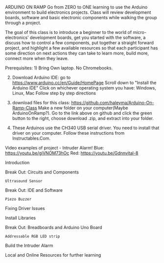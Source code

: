 




ARDUINO ON RAMP
Go from ZERO to ONE learning to use the Arduino environment to build electronics projects. Class will review development boards, software and basic electronic components while walking the group through a project.


The goal of this class is to introduce a beginner to the world of micro-electronics' development boards,
get you started with the software, a discuss how to control a few components, put together a straight forward project,  and highlight a few available resources so that each participant has some direction on next actions they can take to learn more, build more, connect more when they leave.

Prerequisites:  1) Bring Own laptop.  No Chromebooks.

2) Download Arduino IDE: 
go to https://www.arduino.cc/en/Guide/HomePage
Scroll down to "Install the Arduino IDE"
Click on whichever operating system you have: Windows, Linux, Mac
Follow step by step directions

3) download files for this class:
https://github.com/haleyma/Arduino-On-Ramp-Class
Make a new folder on your computer(Maybe ArduinoOnRamp?).  Go to the link above on github and click the green button to the right, choose download .zip, and extract into your folder.

4. These Arduinos use the CH340 USB serial driver.  You need to install that driver on your computer.  Follow these instructions from Instructables.Com.

Video examples of project - Intruder Alarm!
Blue:  https://youtu.be/giVNOM73hOc
Red:  https://youtu.be/Gdnnvital-8

Introduction

Break Out: Circuits and Components

	Ultrasound Sensor
	
Break Out: IDE and Software

	Piezo Buzzer
	
Fixing Driver Issues

Install Libraries

Break Out: Breadboards and Arduino Uno Board

	Addressable RGB LED strip
	
Build the Intruder Alarm

Local and Online Resources for further learning

